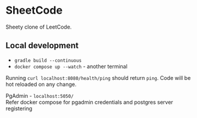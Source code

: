 # SheetCode

Sheety clone of LeetCode.

## Local development

* `gradle build --continuous`
* `docker compose up --watch` - another terminal

Running `curl localhost:8080/health/ping` should
return `ping`. Code will be hot reloaded on any
change.


PgAdmin - `localhost:5050/` \
Refer docker compose for pgadmin credentials 
and postgres server registering
